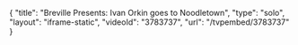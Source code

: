 {
    "title": "Breville Presents: Ivan Orkin goes to Noodletown",
    "type": "solo",
    "layout": "iframe-static",
    "videoId": "3783737",
    "url": "\/tvpembed\/3783737"
}